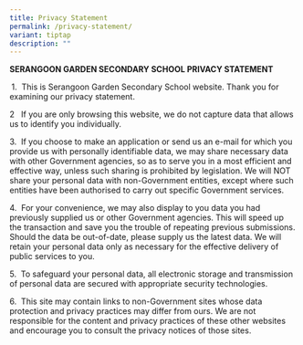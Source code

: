 ```yaml
---
title: Privacy Statement
permalink: /privacy-statement/
variant: tiptap
description: ""
---
```

<p><strong>SERANGOON GARDEN SECONDARY SCHOOL PRIVACY STATEMENT</strong>
</p>
<p><strong>&nbsp;</strong>1.&nbsp; This is Serangoon Garden Secondary School
website. Thank you for examining our privacy statement.&nbsp; &nbsp;</p>
<p>2&nbsp;&nbsp; If you are only browsing this website, we do not capture
data that allows us to identify you individually.</p>
<p></p>
<p>3.&nbsp; If you choose to make an application or send us an e-mail for
which you provide us with personally identifiable data, we may share necessary
data with other Government agencies, so as to serve you in a most efficient
and effective way, unless such sharing is prohibited by legislation. We
will NOT share your personal data with non-Government entities, except
where such entities have been authorised to carry out specific Government
services.&nbsp;&nbsp;&nbsp; &nbsp;</p>
<p>4.&nbsp; For your convenience, we may also display to you data you had
previously supplied us or other Government agencies. This will speed up
the transaction and save you the trouble of repeating previous submissions.
Should the data be out-of-date, please supply us the latest data. We will
retain your personal data only as necessary for the effective delivery
of public services to you.&nbsp;&nbsp;&nbsp; &nbsp;</p>
<p>5.&nbsp; To safeguard your personal data, all electronic storage and transmission
of personal data are secured with appropriate security technologies.&nbsp;&nbsp;&nbsp;&nbsp;
&nbsp;</p>
<p>6.&nbsp; This site may contain links to non-Government sites whose data
protection and privacy practices may differ from ours. We are not responsible
for the content and privacy practices of these other websites and encourage
you to consult the privacy notices of those sites.</p>
<p>&nbsp;</p>